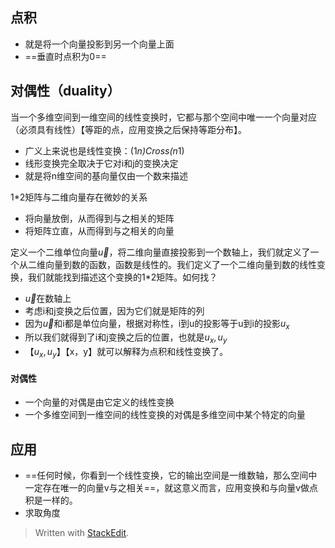 ## 点积
- 就是将一个向量投影到另一个向量上面
- ==垂直时点积为0==
## 对偶性（duality）
当一个多维空间到一维空间的线性变换时，它都与那个空间中唯一一个向量对应（必须具有线性）【等距的点，应用变换之后保持等距分布】。
- 广义上来说也是线性变换：(1*n)Cross(n*1)
- 线形变换完全取决于它对i和j的变换决定
- 就是将n维空间的基向量仅由一个数来描述

1*2矩阵与二维向量存在微妙的关系
- 将向量放倒，从而得到与之相关的矩阵 
- 将矩阵立直，从而得到与之相关的向量

定义一个二维单位向量$\vec u$，将二维向量直接投影到一个数轴上，我们就定义了一个从二维向量到数的函数，函数是线性的。我们定义了一个二维向量到数的线性变换，我们就能找到描述这个变换的1*2矩阵。如何找？
- $\vec u$在数轴上
- 考虑i和j变换之后位置，因为它们就是矩阵的列
- 因为$\vec u$和i都是单位向量，根据对称性，i到u的投影等于u到i的投影$u_x$
- 所以我们就得到了i和j变换之后的位置，也就是$u_x,u_y$
- 【$u_x,u_y$】【x，y】就可以解释为点积和线性变换了。

#### 对偶性
- 一个向量的对偶是由它定义的线性变换
- 一个多维空间到一维空间的线性变换的对偶是多维空间中某个特定的向量
## 应用
- ==任何时候，你看到一个线性变换，它的输出空间是一维数轴，那么空间中一定存在唯一的向量v与之相关==，就这意义而言，应用变换和与向量v做点积是一样的。
 - 求取角度
> Written with [StackEdit](https://stackedit.io/).
<!--stackedit_data:
eyJoaXN0b3J5IjpbLTE1OTc4OTcyMDQsLTk1OTM5NDU1Miw3Nj
I4Njg4OTAsLTE5OTY1NDQ2OTgsLTM5MDU5MzQ5OF19
-->
